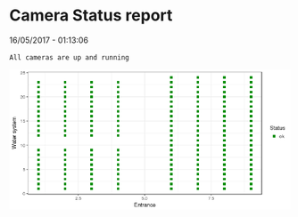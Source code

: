 Camera Status report
================
16/05/2017 - 01:13:06

    All cameras are up and running

![](camreport_files/figure-markdown_github/unnamed-chunk-2-1.png)
